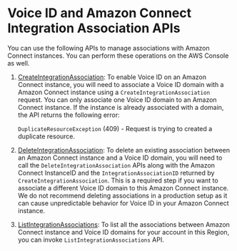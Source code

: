 # Voice ID and Amazon Connect Integration Association APIs<a name="voiceid-integration-association-apis"></a>

You can use the following APIs to manage associations with Amazon Connect instances\. You can perform these operations on the AWS Console as well\. 

1. [CreateIntegrationAssociation](https://docs.aws.amazon.com/connect/APIReference/API_CreateIntegrationAssociation.html): To enable Voice ID on an Amazon Connect instance, you will need to associate a Voice ID domain with a Amazon Connect instance using a `CreateIntegrationAssociation` request\. You can only associate one Voice ID domain to an Amazon Connect instance\. If the instance is already associated with a domain, the API returns the following error: 

   `DuplicateResourceException` \(409\) \- Request is trying to created a duplicate resource\.

1.  [DeleteIntegrationAssociation](https://docs.aws.amazon.com/connect/APIReference/API_DeleteIntegrationAssociation.html): To delete an existing association between an Amazon Connect instance and a Voice ID domain, you will need to call the `DeleteIntegrationAssociation` APIs along with the Amazon Connect InstanceID and the `IntegrationAssociationID` returned by `CreateIntegrationAssociation`\. This is a required step if you want to associate a different Voice ID domain to this Amazon Connect instance\. We do not recommend deleting associations in a production setup as it can cause unpredictable behavior for Voice ID in your Amazon Connect instance\.

1.  [ListIntegrationAssociations](https://docs.aws.amazon.com/connect/APIReference/API_ListIntegrationAssociations.html): To list all the associations between Amazon Connect instance and Voice ID domains for your account in this Region, you can invoke `ListIntegrationAssociations` API\.